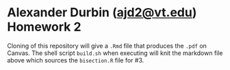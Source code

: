 # Alexander Durbin (ajd2@vt.edu) Homework 2 #

Cloning of this repository will give a `.Rmd` file that produces the `.pdf` on Canvas. The shell script `build.sh` when executing will knit the markdown file above which sources the `bisection.R` file for #3.

